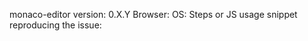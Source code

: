 <!-- Do you have a question? Please ask it on https://stackoverflow.com/questions/tagged/monaco-editor -->
monaco-editor version: 0.X.Y
Browser:
OS: 
Steps or JS usage snippet reproducing the issue:

